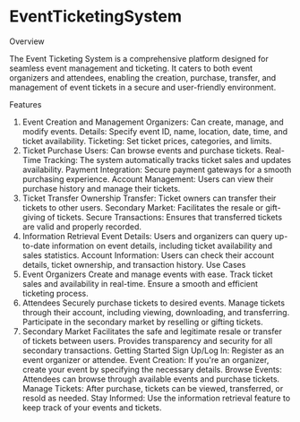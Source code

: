 # EventTicketingSystem

Overview

The Event Ticketing System is a comprehensive platform designed for seamless event management and ticketing. It caters to both event organizers and attendees, enabling the creation, purchase, transfer, and management of event tickets in a secure and user-friendly environment.

Features
1. Event Creation and Management
Organizers: Can create, manage, and modify events.
Details: Specify event ID, name, location, date, time, and ticket availability.
Ticketing: Set ticket prices, categories, and limits.
2. Ticket Purchase
Users: Can browse events and purchase tickets.
Real-Time Tracking: The system automatically tracks ticket sales and updates availability.
Payment Integration: Secure payment gateways for a smooth purchasing experience.
Account Management: Users can view their purchase history and manage their tickets.
3. Ticket Transfer
Ownership Transfer: Ticket owners can transfer their tickets to other users.
Secondary Market: Facilitates the resale or gift-giving of tickets.
Secure Transactions: Ensures that transferred tickets are valid and properly recorded.
4. Information Retrieval
Event Details: Users and organizers can query up-to-date information on event details, including ticket availability and sales statistics.
Account Information: Users can check their account details, ticket ownership, and transaction history.
Use Cases
1. Event Organizers
Create and manage events with ease.
Track ticket sales and availability in real-time.
Ensure a smooth and efficient ticketing process.
2. Attendees
Securely purchase tickets to desired events.
Manage tickets through their account, including viewing, downloading, and transferring.
Participate in the secondary market by reselling or gifting tickets.
3. Secondary Market
Facilitates the safe and legitimate resale or transfer of tickets between users.
Provides transparency and security for all secondary transactions.
Getting Started
Sign Up/Log In: Register as an event organizer or attendee.
Event Creation: If you're an organizer, create your event by specifying the necessary details.
Browse Events: Attendees can browse through available events and purchase tickets.
Manage Tickets: After purchase, tickets can be viewed, transferred, or resold as needed.
Stay Informed: Use the information retrieval feature to keep track of your events and tickets.

